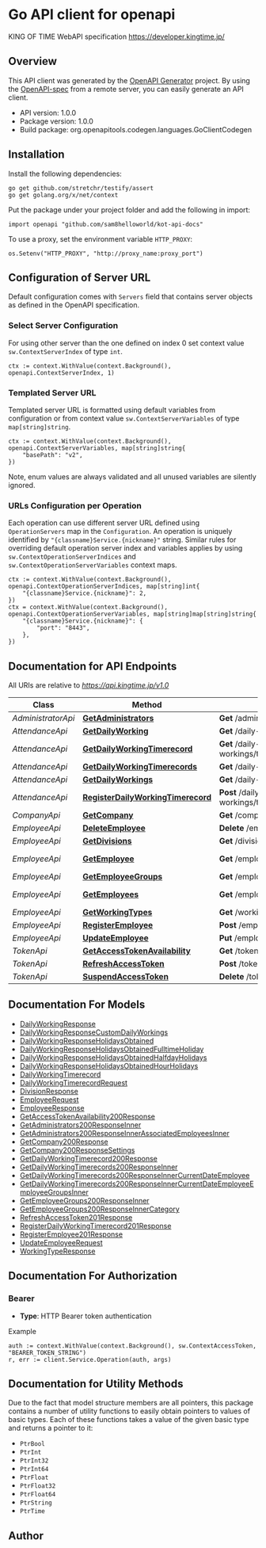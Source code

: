 # Go API client for openapi

KING OF TIME WebAPI specification https://developer.kingtime.jp/

## Overview
This API client was generated by the [OpenAPI Generator](https://openapi-generator.tech) project.  By using the [OpenAPI-spec](https://www.openapis.org/) from a remote server, you can easily generate an API client.

- API version: 1.0.0
- Package version: 1.0.0
- Build package: org.openapitools.codegen.languages.GoClientCodegen

## Installation

Install the following dependencies:

```shell
go get github.com/stretchr/testify/assert
go get golang.org/x/net/context
```

Put the package under your project folder and add the following in import:

```golang
import openapi "github.com/sam8helloworld/kot-api-docs"
```

To use a proxy, set the environment variable `HTTP_PROXY`:

```golang
os.Setenv("HTTP_PROXY", "http://proxy_name:proxy_port")
```

## Configuration of Server URL

Default configuration comes with `Servers` field that contains server objects as defined in the OpenAPI specification.

### Select Server Configuration

For using other server than the one defined on index 0 set context value `sw.ContextServerIndex` of type `int`.

```golang
ctx := context.WithValue(context.Background(), openapi.ContextServerIndex, 1)
```

### Templated Server URL

Templated server URL is formatted using default variables from configuration or from context value `sw.ContextServerVariables` of type `map[string]string`.

```golang
ctx := context.WithValue(context.Background(), openapi.ContextServerVariables, map[string]string{
	"basePath": "v2",
})
```

Note, enum values are always validated and all unused variables are silently ignored.

### URLs Configuration per Operation

Each operation can use different server URL defined using `OperationServers` map in the `Configuration`.
An operation is uniquely identified by `"{classname}Service.{nickname}"` string.
Similar rules for overriding default operation server index and variables applies by using `sw.ContextOperationServerIndices` and `sw.ContextOperationServerVariables` context maps.

```golang
ctx := context.WithValue(context.Background(), openapi.ContextOperationServerIndices, map[string]int{
	"{classname}Service.{nickname}": 2,
})
ctx = context.WithValue(context.Background(), openapi.ContextOperationServerVariables, map[string]map[string]string{
	"{classname}Service.{nickname}": {
		"port": "8443",
	},
})
```

## Documentation for API Endpoints

All URIs are relative to *https://api.kingtime.jp/v1.0*

Class | Method | HTTP request | Description
------------ | ------------- | ------------- | -------------
*AdministratorApi* | [**GetAdministrators**](docs/AdministratorApi.md#getadministrators) | **Get** /administrators | /administrators{?additionalFields}
*AttendanceApi* | [**GetDailyWorking**](docs/AttendanceApi.md#getdailyworking) | **Get** /daily-workings/{date} | 
*AttendanceApi* | [**GetDailyWorkingTimerecord**](docs/AttendanceApi.md#getdailyworkingtimerecord) | **Get** /daily-workings/timerecord/{date} | /daily-workings/timerecord/{date}{?division,ondivision,additionalFields}
*AttendanceApi* | [**GetDailyWorkingTimerecords**](docs/AttendanceApi.md#getdailyworkingtimerecords) | **Get** /daily-workings/timerecord/ | 
*AttendanceApi* | [**GetDailyWorkings**](docs/AttendanceApi.md#getdailyworkings) | **Get** /daily-workings | 
*AttendanceApi* | [**RegisterDailyWorkingTimerecord**](docs/AttendanceApi.md#registerdailyworkingtimerecord) | **Post** /daily-workings/timerecord/{employeeKey} | 
*CompanyApi* | [**GetCompany**](docs/CompanyApi.md#getcompany) | **Get** /company | 
*EmployeeApi* | [**DeleteEmployee**](docs/EmployeeApi.md#deleteemployee) | **Delete** /employees/{employeeKey} | /employees/{employeeKey}
*EmployeeApi* | [**GetDivisions**](docs/EmployeeApi.md#getdivisions) | **Get** /divisions | 
*EmployeeApi* | [**GetEmployee**](docs/EmployeeApi.md#getemployee) | **Get** /employees/{employeeCode} | /employees/{employeeCode}{?date,includeResigner,additionalFields}
*EmployeeApi* | [**GetEmployeeGroups**](docs/EmployeeApi.md#getemployeegroups) | **Get** /employee-groups | 
*EmployeeApi* | [**GetEmployees**](docs/EmployeeApi.md#getemployees) | **Get** /employees | /employees{?date,division,includeResigner,additionalFields}
*EmployeeApi* | [**GetWorkingTypes**](docs/EmployeeApi.md#getworkingtypes) | **Get** /working-types | 
*EmployeeApi* | [**RegisterEmployee**](docs/EmployeeApi.md#registeremployee) | **Post** /employees | 
*EmployeeApi* | [**UpdateEmployee**](docs/EmployeeApi.md#updateemployee) | **Put** /employees/{employeeKey} | /employees/{employeeKey}{?updateDate}
*TokenApi* | [**GetAccessTokenAvailability**](docs/TokenApi.md#getaccesstokenavailability) | **Get** /tokens/{token}/available | 
*TokenApi* | [**RefreshAccessToken**](docs/TokenApi.md#refreshaccesstoken) | **Post** /tokens/{token} | 
*TokenApi* | [**SuspendAccessToken**](docs/TokenApi.md#suspendaccesstoken) | **Delete** /tokens/{token} | 


## Documentation For Models

 - [DailyWorkingResponse](docs/DailyWorkingResponse.md)
 - [DailyWorkingResponseCustomDailyWorkings](docs/DailyWorkingResponseCustomDailyWorkings.md)
 - [DailyWorkingResponseHolidaysObtained](docs/DailyWorkingResponseHolidaysObtained.md)
 - [DailyWorkingResponseHolidaysObtainedFulltimeHoliday](docs/DailyWorkingResponseHolidaysObtainedFulltimeHoliday.md)
 - [DailyWorkingResponseHolidaysObtainedHalfdayHolidays](docs/DailyWorkingResponseHolidaysObtainedHalfdayHolidays.md)
 - [DailyWorkingResponseHolidaysObtainedHourHolidays](docs/DailyWorkingResponseHolidaysObtainedHourHolidays.md)
 - [DailyWorkingTimerecord](docs/DailyWorkingTimerecord.md)
 - [DailyWorkingTimerecordRequest](docs/DailyWorkingTimerecordRequest.md)
 - [DivisionResponse](docs/DivisionResponse.md)
 - [EmployeeRequest](docs/EmployeeRequest.md)
 - [EmployeeResponse](docs/EmployeeResponse.md)
 - [GetAccessTokenAvailability200Response](docs/GetAccessTokenAvailability200Response.md)
 - [GetAdministrators200ResponseInner](docs/GetAdministrators200ResponseInner.md)
 - [GetAdministrators200ResponseInnerAssociatedEmployeesInner](docs/GetAdministrators200ResponseInnerAssociatedEmployeesInner.md)
 - [GetCompany200Response](docs/GetCompany200Response.md)
 - [GetCompany200ResponseSettings](docs/GetCompany200ResponseSettings.md)
 - [GetDailyWorkingTimerecord200Response](docs/GetDailyWorkingTimerecord200Response.md)
 - [GetDailyWorkingTimerecords200ResponseInner](docs/GetDailyWorkingTimerecords200ResponseInner.md)
 - [GetDailyWorkingTimerecords200ResponseInnerCurrentDateEmployee](docs/GetDailyWorkingTimerecords200ResponseInnerCurrentDateEmployee.md)
 - [GetDailyWorkingTimerecords200ResponseInnerCurrentDateEmployeeEmployeeGroupsInner](docs/GetDailyWorkingTimerecords200ResponseInnerCurrentDateEmployeeEmployeeGroupsInner.md)
 - [GetEmployeeGroups200ResponseInner](docs/GetEmployeeGroups200ResponseInner.md)
 - [GetEmployeeGroups200ResponseInnerCategory](docs/GetEmployeeGroups200ResponseInnerCategory.md)
 - [RefreshAccessToken201Response](docs/RefreshAccessToken201Response.md)
 - [RegisterDailyWorkingTimerecord201Response](docs/RegisterDailyWorkingTimerecord201Response.md)
 - [RegisterEmployee201Response](docs/RegisterEmployee201Response.md)
 - [UpdateEmployeeRequest](docs/UpdateEmployeeRequest.md)
 - [WorkingTypeResponse](docs/WorkingTypeResponse.md)


## Documentation For Authorization



### Bearer

- **Type**: HTTP Bearer token authentication

Example

```golang
auth := context.WithValue(context.Background(), sw.ContextAccessToken, "BEARER_TOKEN_STRING")
r, err := client.Service.Operation(auth, args)
```


## Documentation for Utility Methods

Due to the fact that model structure members are all pointers, this package contains
a number of utility functions to easily obtain pointers to values of basic types.
Each of these functions takes a value of the given basic type and returns a pointer to it:

* `PtrBool`
* `PtrInt`
* `PtrInt32`
* `PtrInt64`
* `PtrFloat`
* `PtrFloat32`
* `PtrFloat64`
* `PtrString`
* `PtrTime`

## Author



